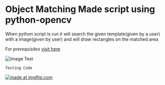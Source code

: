 # Object Matching Made script using python-opencv

When python script is run it will search the given template(given by a user) with a image(given by user) and will draw rectangles on the matched area

For *prerequisites* [visit here](https://github.com/Puranjay25/Object-Detection/blob/master/README.md)

![Image Test](https://i.imgur.com/RiAlqK4.png)

```
Testing Code
```
<a href="https://imgflip.com/gif/2r66th"><img src="https://i.imgflip.com/2r66th.gif" title="made at imgflip.com"/></a>
